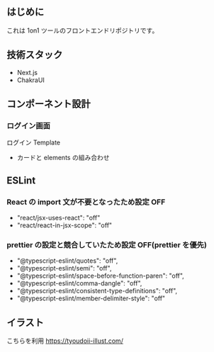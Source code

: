 ## はじめに

これは 1on1 ツールのフロントエンドリポジトリです。

## 技術スタック

- Next.js
- ChakraUI

## コンポーネント設計

### ログイン画面

ログイン Template

- カードと elements の組み合わせ

## ESLint

### React の import 文が不要となったため設定 OFF

- "react/jsx-uses-react": "off"
- "react/react-in-jsx-scope": "off"

### prettier の設定と競合していたため設定 OFF(prettier を優先)

- "@typescript-eslint/quotes": "off",
- "@typescript-eslint/semi": "off",
- "@typescript-eslint/space-before-function-paren": "off",
- "@typescript-eslint/comma-dangle": "off",
- "@typescript-eslint/consistent-type-definitions": "off",
- "@typescript-eslint/member-delimiter-style": "off"

## イラスト

こちらを利用
https://tyoudoii-illust.com/
